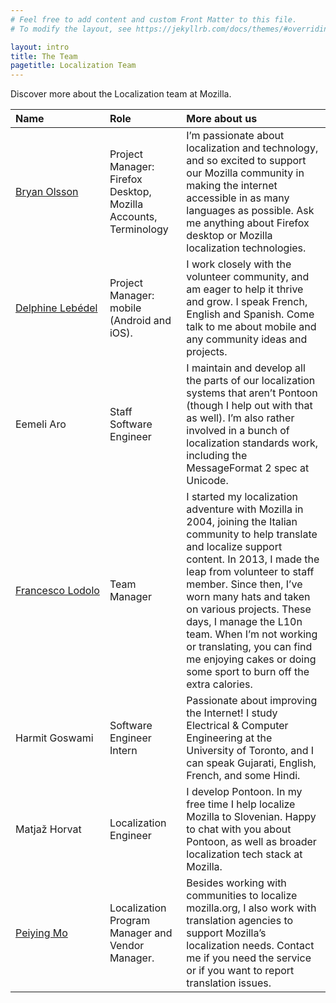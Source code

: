 ```yaml
---
# Feel free to add content and custom Front Matter to this file.
# To modify the layout, see https://jekyllrb.com/docs/themes/#overriding-theme-defaults

layout: intro
title: The Team
pagetitle: Localization Team
---
```


Discover more about the Localization team at Mozilla.

| Name | Role | More about us |
|:-----|:-----|:--------------|
| [Bryan Olsson](https://pontoon.mozilla.org/contributors/CMLZ_n1lNNSfQScLGE2yBmlS55w/) | Project Manager: Firefox Desktop, Mozilla Accounts, Terminology | I’m passionate about localization and technology, and so excited to support our Mozilla community in making the internet accessible in as many languages as possible. Ask me anything about Firefox desktop or Mozilla localization technologies. |
| [Delphine Lebédel](https://pontoon.mozilla.org/contributors/3LPn77ppB_IQ9F6ruL5lw2IVrvQ/) | Project Manager: mobile (Android and iOS). | I work closely with the volunteer community, and am eager to help it thrive and grow. I speak French, English and Spanish. Come talk to me about mobile and any community ideas and projects. |
| Eemeli Aro | Staff Software Engineer | I maintain and develop all the parts of our localization systems that aren’t Pontoon (though I help out with that as well). I’m also rather involved in a bunch of localization standards work, including the MessageFormat 2 spec at Unicode. |
| [Francesco Lodolo](https://pontoon.mozilla.org/contributors/mZuzEFP7EcmgBBTbvtgJP2LFFTY/) | Team Manager | I started my localization adventure with Mozilla in 2004, joining the Italian community to help translate and localize support content. In 2013, I made the leap from volunteer to staff member. Since then, I’ve worn many hats and taken on various projects. These days, I manage the L10n team. When I’m not working or translating, you can find me enjoying cakes or doing some sport to burn off the extra calories. |
| Harmit Goswami | Software Engineer Intern | Passionate about improving the Internet! I study Electrical & Computer Engineering at the University of Toronto, and I can speak Gujarati, English, French, and some Hindi. |
| Matjaž Horvat | Localization Engineer | I develop Pontoon. In my free time I help localize Mozilla to Slovenian. Happy to chat with you about Pontoon, as well as broader localization tech stack at Mozilla. |
| [Peiying Mo](https://pontoon.mozilla.org/contributors/jIdunhnZ8Edgi9npILuSoFvf5ZY/) | Localization Program Manager and Vendor Manager. | Besides working with communities to localize mozilla.org, I also work with translation agencies to support Mozilla’s localization needs. Contact me if you need the service or if you want to report translation issues. |

